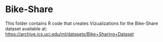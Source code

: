 # Bike-Share

This folder contains R code that creates Vizualizations for the Bike-Share dataset available at: https://archive.ics.uci.edu/ml/datasets/Bike+Sharing+Dataset
